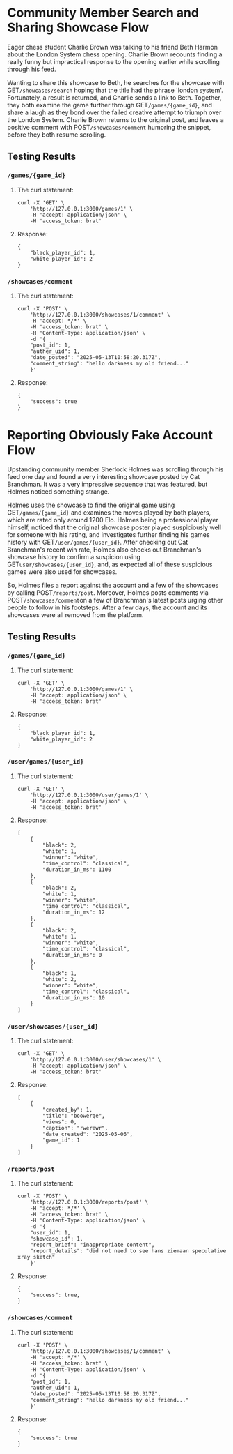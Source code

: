 # Community Member Search and Sharing Showcase Flow
Eager chess student Charlie Brown was talking to his friend Beth Harmon about the London System chess opening. Charlie Brown recounts finding a really funny but impractical response to the opening earlier while scrolling through his feed. 

Wanting to share this showcase to Beth, he searches for the showcase with GET```/showcases/search``` hoping that the title had the phrase 'london system'. Fortunately, a result is returned, and Charlie sends a link to Beth. Together, they both examine the game further through GET```/games/{game_id}```, and share a laugh as they bond over the failed creative attempt to triumph over the London System. Charlie Brown returns to the original post, and leaves a positive comment with POST```/showcases/comment``` humoring the snippet, before they both resume scrolling.

## Testing Results

### ```/games/{game_id}```
1. The curl statement:
    ~~~
    curl -X 'GET' \
        'http://127.0.0.1:3000/games/1' \
        -H 'accept: application/json' \
        -H 'access_token: brat'
    ~~~
2. Response:
    ~~~
    {
        "black_player_id": 1,
        "white_player_id": 2
    }
    ~~~

### ```/showcases/comment```
1. The curl statement:
    ~~~
    curl -X 'POST' \
        'http://127.0.0.1:3000/showcases/1/comment' \
        -H 'accept: */*' \
        -H 'access_token: brat' \
        -H 'Content-Type: application/json' \
        -d '{
        "post_id": 1,
        "auther_uid": 1,
        "date_posted": "2025-05-13T10:58:20.317Z",
        "comment_string": "hello darkness my old friend..."
        }'
    ~~~
2. Response:
    ~~~
    {
        "success": true
    }
    ~~~

# Reporting Obviously Fake Account Flow
Upstanding community member Sherlock Holmes was scrolling through his feed one day and found a very interesting showcase posted by Cat Branchman. It was a very impressive sequence that was featured, but Holmes noticed something strange. 

Holmes uses the showcase to find the original game using GET```/games/{game_id}``` and examines the moves played by both players, which are rated only around 1200 Elo. Holmes being a professional player himself, noticed that the original showcase poster played suspiciously well for someone with his rating, and investigates further finding his games history with GET```/user/games/{user_id}```. After checking out Cat Branchman's recent win rate, Holmes also checks out Branchman's showcase history to confirm a suspicion using GET```user/showcases/{user_id}```, and, as expected all of these suspicious games were also used for showcases. 

So, Holmes files a report against the account and a few of the showcases by calling POST```/reports/post```. Moreover, Holmes posts comments via POST```/showcases/comment```on a few of Branchman's latest posts urging other people to follow in his footsteps. After a few days, the account and its showcases were all removed from the platform.

## Testing Results

### ```/games/{game_id}```
1. The curl statement:
    ~~~
    curl -X 'GET' \
        'http://127.0.0.1:3000/games/1' \
        -H 'accept: application/json' \
        -H 'access_token: brat'
    ~~~
2. Response:
    ~~~
    {
        "black_player_id": 1,
        "white_player_id": 2
    }
    ~~~

### ```/user/games/{user_id}```
1. The curl statement:
    ~~~
    curl -X 'GET' \
        'http://127.0.0.1:3000/user/games/1' \
        -H 'accept: application/json' \
        -H 'access_token: brat'
    ~~~
2. Response:
    ~~~
    [
        {
            "black": 2,
            "white": 1,
            "winner": "white",
            "time_control": "classical",
            "duration_in_ms": 1100
        },
        {
            "black": 2,
            "white": 1,
            "winner": "white",
            "time_control": "classical",
            "duration_in_ms": 12
        },
        {
            "black": 2,
            "white": 1,
            "winner": "white",
            "time_control": "classical",
            "duration_in_ms": 0
        },
        {
            "black": 1,
            "white": 2,
            "winner": "white",
            "time_control": "classical",
            "duration_in_ms": 10
        }
    ]
    ~~~

### ```/user/showcases/{user_id}```
1. The curl statement:
    ~~~
    curl -X 'GET' \
        'http://127.0.0.1:3000/user/showcases/1' \
        -H 'accept: application/json' \
        -H 'access_token: brat'
    ~~~
2. Response:
    ~~~
    [
        {
            "created_by": 1,
            "title": "boowerqe",
            "views": 0,
            "caption": "rwerewr",
            "date_created": "2025-05-06",
            "game_id": 1
        }
    ]
    ~~~

### ```/reports/post```
1. The curl statement:
    ~~~
    curl -X 'POST' \
        'http://127.0.0.1:3000/reports/post' \
        -H 'accept: */*' \
        -H 'access_token: brat' \
        -H 'Content-Type: application/json' \
        -d '{
        "user_id": 1,
        "showcase_id": 1,
        "report_brief": "inappropriate content",
        "report_details": "did not need to see hans ziemaan speculative xray sketch"
        }'
    ~~~
2. Response:
    ~~~
    {
        "success": true,
    }
    ~~~


### ```/showcases/comment```
1. The curl statement:
    ~~~
    curl -X 'POST' \
        'http://127.0.0.1:3000/showcases/1/comment' \
        -H 'accept: */*' \
        -H 'access_token: brat' \
        -H 'Content-Type: application/json' \
        -d '{
        "post_id": 1,
        "auther_uid": 1,
        "date_posted": "2025-05-13T10:58:20.317Z",
        "comment_string": "hello darkness my old friend..."
        }'
    ~~~
2. Response:
    ~~~
    {
        "success": true
    }
    ~~~

